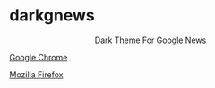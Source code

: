# darkgnews
<p align="center">
Dark Theme For Google News


[Google Chrome](https://chrome.google.com/webstore/detail/dark-theme-for-google-new/opajinojlgeoimamfaljdeojmamjepmf)


[Mozilla Firefox](https://addons.mozilla.org/en-US/firefox/addon/dark-theme-for-google-news/)

</p>
